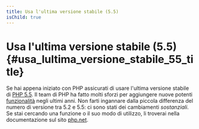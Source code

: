 ```yaml
---
title: Usa l'ultima versione stabile (5.5)
isChild: true
---
```


# Usa l'ultima versione stabile (5.5) {#usa_lultima_versione_stabile_55_title}

Se hai appena iniziato con PHP assicurati di usare l'ultima versione stabile di [PHP 5.5][php-release]. Il team di PHP ha
fatto molti sforzi per aggiungere nuove potenti [funzionalità](#language_highlights) negli ultimi anni. Non farti ingannare
dalla piccola differenza del numero di versione tra 5.2 e 5.5: ci sono stati dei cambiamenti _sostanziali_.
Se stai cercando una funzione o il suo modo di utilizzo, li troverai nella documentazione sul sito [php.net][php-docs].

[php-release]: http://www.php.net/downloads.php
[php-docs]: http://www.php.net/manual/it/
